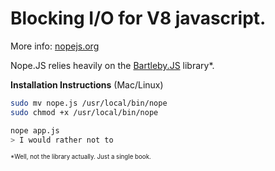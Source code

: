 Blocking I/O for V8 javascript.
===

More info: [nopejs.org](http://nopejs.org)

Nope.JS relies heavily on the [Bartleby.JS](http://www.bartleby.com/129/) library*.

**Installation Instructions** (Mac/Linux)

```bash
sudo mv nope.js /usr/local/bin/nope
sudo chmod +x /usr/local/bin/nope

nope app.js
> I would rather not to
```



<sub><sup>*Well, not the library actually. Just a single book.</sup></sub>
